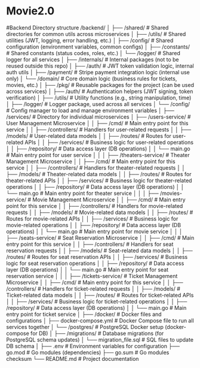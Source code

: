 # Movie2.0

#Backend Directory structure
/backend/
│
├── /shared/                    # Shared directories for common utils across microservices
│   ├── /utils/                 # Shared utilities (JWT, logging, error handling, etc.)
│   ├── /config/                # Shared configuration (environment variables, common configs)
│   ├── /constants/             # Shared constants (status codes, roles, etc.)
│   └── /logger/                # Shared logger for all services
│
├── /internals/                 # Internal packages (not to be reused outside this repo)
│   ├── /auth/                  # JWT token validation logic, internal auth utils
│   ├── /payment/               # Stripe payment integration logic (internal use only)
│   └── /domain/                # Core domain logic (business rules for tickets, movies, etc.)
│
├── /pkg/                       # Reusable packages for the project (can be used across services)
│   ├── /auth/                  # Authentication helpers (JWT signing, token verification)
│   ├── /utils/                 # Utility functions (e.g., string manipulation, time)
│   ├── /logger/                # Logger package, used across all services
│   └── /config/                # Config manager to load and manage environment variables
│
├── /services/                  # Directory for individual microservices
│   ├── /users-service/         # User Management Microservice
│   │   ├── /cmd/               # Main entry point for this service
│   │   ├── /controllers/       # Handlers for user-related requests
│   │   ├── /models/            # User-related data models
│   │   ├── /routes/            # Routes for user-related APIs
│   │   ├── /services/          # Business logic for user-related operations
│   │   ├── /repository/        # Data access layer (DB operations)
│   │   └── main.go             # Main entry point for user service
│   │
│   ├── /theaters-service/      # Theater Management Microservice
│   │   ├── /cmd/               # Main entry point for this service
│   │   ├── /controllers/       # Handlers for theater-related requests
│   │   ├── /models/            # Theater-related data models
│   │   ├── /routes/            # Routes for theater-related APIs
│   │   ├── /services/          # Business logic for theater-related operations
│   │   ├── /repository/        # Data access layer (DB operations)
│   │   └── main.go             # Main entry point for theater service
│   │
│   ├── /movies-service/        # Movie Management Microservice
│   │   ├── /cmd/               # Main entry point for this service
│   │   ├── /controllers/       # Handlers for movie-related requests
│   │   ├── /models/            # Movie-related data models
│   │   ├── /routes/            # Routes for movie-related APIs
│   │   ├── /services/          # Business logic for movie-related operations
│   │   ├── /repository/        # Data access layer (DB operations)
│   │   └── main.go             # Main entry point for movie service
│   │
│   ├── /seats-service/         # Seat Reservation Microservice
│   │   ├── /cmd/               # Main entry point for this service
│   │   ├── /controllers/       # Handlers for seat reservation requests
│   │   ├── /models/            # Seat-related data models
│   │   ├── /routes/            # Routes for seat reservation APIs
│   │   ├── /services/          # Business logic for seat reservation operations
│   │   ├── /repository/        # Data access layer (DB operations)
│   │   └── main.go             # Main entry point for seat reservation service
│   │
│   ├── /tickets-service/       # Ticket Management Microservice
│   │   ├── /cmd/               # Main entry point for this service
│   │   ├── /controllers/       # Handlers for ticket-related requests
│   │   ├── /models/            # Ticket-related data models
│   │   ├── /routes/            # Routes for ticket-related APIs
│   │   ├── /services/          # Business logic for ticket-related operations
│   │   ├── /repository/        # Data access layer (DB operations)
│   │   └── main.go             # Main entry point for ticket service
│
├── /docker/                    # Docker files and configurations
│   ├── docker-compose.yml      # Docker Compose file to run all services together
│   └── /postgres/              # PostgreSQL Docker setup (docker-compose for DB)
│
├── /migrations/                # Database migrations (for PostgreSQL schema updates)
│   └── migration_file.sql      # SQL files to update DB schema
│
├── .env                        # Environment variables for configuration
├── go.mod                      # Go modules (dependencies)
├── go.sum                      # Go modules checksum
└── README.md                   # Project documentation
